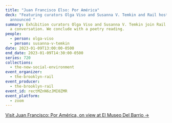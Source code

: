 ```yaml
---
title: "Juan Francisco Elso: Por América"
deck: "Featuring curators Olga Viso and Susanna V. Temkin and Rail host to be
  announced "
summary: Exhibition curators Olga Viso and Susanna V. Temkin join Rail host for
  a conversation. We conclude with a poetry reading.
people:
  - person: olga-viso
  - person: susanna-v-temkin
date: 2023-01-09T13:00:00-0500
end_date: 2023-01-09T14:30:00-0500
series: 720
collections:
  - the-new-social-environment
event_organizer:
  - the-brooklyn-rail
event_producer:
  - the-brooklyn-rail
event_id: rectMZnN6zJMI0ZMR
event_platform:
  - zoom
---
```

[V﻿isit Juan Francisco: Por América, on view at El Museo Del Barrio →](https://www.elmuseo.org/elso/)